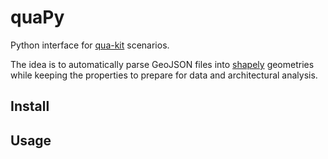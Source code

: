 # quaPy

Python interface for [qua-kit](https://github.com/achirkin/qua-kit) scenarios. 

The idea is to automatically parse GeoJSON files into [shapely](https://github.com/Toblerity/Shapely) geometries while keeping the properties to prepare for data and architectural analysis.

## Install

## Usage
